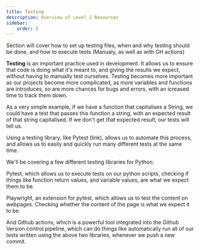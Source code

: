 ```yaml
---
title: Testing
description: Overview of Level 2 Resources
sidebar:
    order: 5
---
```


Section will cover how to set up testing files, when and why testing should be done, and how to execute tests (Manualy, as well as with GH actions)


**Testing** is an important practice used in development. It allows us to ensure that code is doing what it's meant to, and giving the results we expect, without having to manually test ourselves. Testing becomes more important as our projects become more complicated, as more variables and functions are introduces, so are more chances for bugs and errors, with an icreased time to track them down.

As a very simple example, if we have a function that capitalises a String, we could have a test that passes this function a string, with an expected result of that string capitalised. If we don't get that expected result, our tests will tell us. 

 
Using a testing library, like Pytest (link), allows us to automate this process, and allows us to easily and quickly run many different tests at the same time.

We'll be covering a few different testing libraries for Python:

Pytest, which allows us to execute tests on our python scripts, checking if things like function return values, and variable values, are what we expect them to be.

Playwright, an extension for pytest, which allows us to test the content on webpages. Checking whether the content of the page is what we expect it to be.

And Github actions, which is a powerful tool integrated into the Github Version control pipeline, which can do things like automatically run all of our tests written using the above two libraries, whenever we push a new commit.


